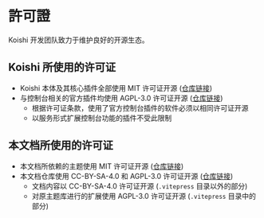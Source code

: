 # 許可證

Koishi 开发团队致力于维护良好的开源生态。

## Koishi 所使用的许可证

- Koishi 本体及其核心插件全部使用 MIT 许可证开源 ([仓库链接](https://github.com/koishijs/koishi))
- 与控制台相关的官方插件均使用 AGPL-3.0 许可证开源 ([仓库链接](https://github.com/koishijs/webui))
  - 根据许可证条款，使用了官方控制台插件的软件必须以相同许可证开源
  - 以服务形式扩展控制台功能的插件不受此限制

## 本文档所使用的许可证

- 本文档所依赖的主题使用 MIT 许可证开源 ([仓库链接](https://github.com/koishijs/theme))
- 本文档仓库使用 CC-BY-SA-4.0 和 AGPL-3.0 许可证开源 ([仓库链接](https://github.com/koishijs/docs))
  - 文档内容以 CC-BY-SA-4.0 许可证开源 (`.vitepress` 目录以外的部分)
  - 对原主题库进行的扩展使用 AGPL-3.0 许可证开源 (`.vitepress` 目录中的部分)
